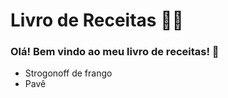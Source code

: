 # Livro de Receitas :man_cook: 

 ### Olá! Bem vindo ao meu livro de receitas! :handshake: 

 - Strogonoff de frango
 - Pavê
